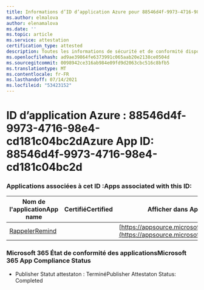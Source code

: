 ```yaml
---
title: Informations d’ID d’application Azure pour 88546d4f-9973-4716-98e4-cd181c04bc2d
ms.author: elmalova
author: elenamalova
ms.date: ''
ms.topic: article
ms.service: attestation
certification_type: attested
description: Toutes les informations de sécurité et de conformité disponibles pour 88546d4f-9973-4716-98e4-cd181c04bc2d.
ms.openlocfilehash: ad9ae39864fe6373991c065aab20e2138ce0504d
ms.sourcegitcommit: 0098942ce316ab984e09fd9d2063cbc516c8bfb5
ms.translationtype: MT
ms.contentlocale: fr-FR
ms.lasthandoff: 07/14/2021
ms.locfileid: "53423152"
---
```

# <a name="azure-app-id-88546d4f-9973-4716-98e4-cd181c04bc2d"></a><span data-ttu-id="cd38a-103">ID d’application Azure : 88546d4f-9973-4716-98e4-cd181c04bc2d</span><span class="sxs-lookup"><span data-stu-id="cd38a-103">Azure App ID: 88546d4f-9973-4716-98e4-cd181c04bc2d</span></span>


### <a name="apps-associated-with-this-id"></a><span data-ttu-id="cd38a-104">Applications associées à cet ID :</span><span class="sxs-lookup"><span data-stu-id="cd38a-104">Apps associated with this ID:</span></span>
| <span data-ttu-id="cd38a-105">**Nom de l'application**</span><span class="sxs-lookup"><span data-stu-id="cd38a-105">**App name**</span></span> | <span data-ttu-id="cd38a-106">**Certifié**</span><span class="sxs-lookup"><span data-stu-id="cd38a-106">**Certified**</span></span> | <span data-ttu-id="cd38a-107">**Afficher dans AppSource**</span><span class="sxs-lookup"><span data-stu-id="cd38a-107">**View in AppSource**</span></span> |
|-|-|-|
| [<span data-ttu-id="cd38a-108">Rappeler</span><span class="sxs-lookup"><span data-stu-id="cd38a-108">Remind</span></span>](https://docs.microsoft.com/en-us/microsoft-365-app-certification/forward/WA200001444) |  | [https://appsource.microsoft.com/product/office/WA200001444](https://appsource.microsoft.com/product/office/WA200001444) |

### <a name="microsoft-365-app-compliance-status"></a><span data-ttu-id="cd38a-109">Microsoft 365 État de conformité des applications</span><span class="sxs-lookup"><span data-stu-id="cd38a-109">Microsoft 365 App Compliance Status</span></span>
- <span data-ttu-id="cd38a-110">Publisher Statut attestaton : Terminé</span><span class="sxs-lookup"><span data-stu-id="cd38a-110">Publisher Attestaton Status: Completed</span></span>
